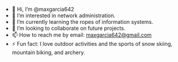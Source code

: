 - 👋 Hi, I’m @maxgarcia642
- 👀 I’m interested in network administration.
- 🌱 I’m currently learning the ropes of information systems.
- 💞️ I’m looking to collaborate on future projects.
- 📫 How to reach me by email: maxgarcia642@gmail.com
- ⚡ Fun fact: I love outdoor activities and the sports of snow skiing, mountain biking, and archery.

<!---
maxgarcia642/maxgarcia642 is a ✨ special ✨ repository because its `README.md` (this file) appears on your GitHub profile.
You can click the Preview link to take a look at your changes.
--->
